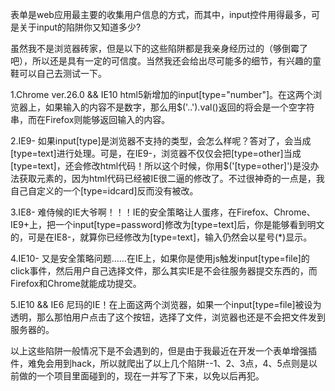 表单是web应用最主要的收集用户信息的方式，而其中，input控件用得最多，可是关于input的陷阱你又知道多少?

虽然我不是浏览器砖家，但是以下的这些陷阱都是我亲身经历过的（够倒霉了吧），所以还是具有一定的可信度。当然我还会给出尽可能多的细节，有兴趣的童鞋可以自己去测试一下。

1.Chrome ver.26.0 && IE10
html5新增加的input[type="number"]。在这两个浏览器上，如果输入的内容不是数字，那么用$('..').val()返回的将会是一个空字符串，而在Firefox则能够返回输入的内容。

2.IE9-
如果input[type]是浏览器不支持的类型，会怎么样呢？答对了，会当成[type=text]进行处理。可是，在IE9-，浏览器不仅仅会把[type=other]当成[type=text]，还会修改html代码！所以这个时候，你用$('[type=other]')是没办法获取元素的，因为html代码已经被IE很二逼的修改了。不过很神奇的一点是，我自己自定义的一个[type=idcard]反而没有被改。

3.IE8-
难侍候的IE大爷啊！！！IE的安全策略让人蛋疼，在Firefox、Chrome、IE9+上，把一个input[type=password]修改为[type=text]后，你是能够看到明文的，可是在IE8-，就算你已经修改为[type=text]，输入仍然会以星号(*)显示。

4.IE10-
又是安全策略问题……在IE上，如果你是使用js触发input[type=file]的click事件，然后用户自己选择文件，那么其实IE是不会往服务器提交东西的，而Firefox和Chrome就能成功提交。

5.IE10 && IE6
尼玛的IE！在上面这两个浏览器，如果一个input[type=file]被设为透明，那么那怕用户点击了这个按钮，选择了文件，浏览器也还是不会把文件发到服务器的。

以上这些陷阱一般情况下是不会遇到的，但是由于我最近在开发一个表单增强插件，难免会用到hack，所以就爬出了以上几个陷阱--1、2、3点，4、5点则是以前做的一个项目里面碰到的，现在一并写了下来，以免以后再犯。